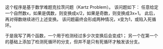 这个程序是基于数学难题克拉茨问题（Kartz Problem）。
该问题如下：
    任意给定一个自然数x，如果是偶数，则变换成x/2，如果是奇数，则变换成3x+1。
    此后，再对得数继续进行上述变换。
该问题最终会形成两种情况，x变为1，或陷入死循环。

于是我写了两个函数，一个用于检测经过多少次变换后会变成1；
另一个在第一个的基础上添加了检测死循环的分支，但并不是只有死循环才触发该分支。